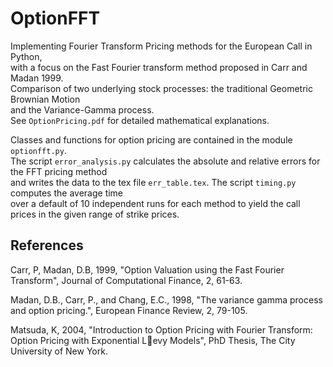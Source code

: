 # OptionFFT
Implementing Fourier Transform Pricing methods for the European Call in Python,   
with a focus on the Fast Fourier transform method proposed in Carr and Madan 1999.  
Comparison of two underlying stock processes: the traditional Geometric Brownian Motion   
and the Variance-Gamma process.   
See `OptionPricing.pdf` for detailed mathematical explanations.

Classes and functions for option pricing are contained in the module `optionfft.py`.  
The script `error_analysis.py` calculates the absolute and relative errors for the FFT pricing method  
and writes the data to the tex file `err_table.tex`. The script `timing.py` computes the average time  
over a default of 10 independent runs for each method to yield the call prices in the given range of
strike prices.

## References
Carr, P, Madan, D.B, 1999, "Option Valuation using the Fast Fourier Transform", Journal of
Computational Finance, 2, 61-63.

Madan, D.B., Carr, P., and Chang, E.C., 1998, "The variance gamma process and option pricing.",
European Finance Review, 2, 79-105.

Matsuda, K, 2004, "Introduction to Option Pricing with Fourier Transform: Option Pricing with
Exponential Levy Models", PhD Thesis, The City University of New York.